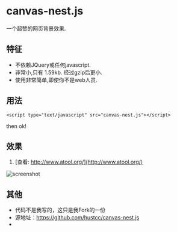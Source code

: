 # canvas-nest.js
一个超赞的网页背景效果.


## 特征

 - 不依赖JQuery或任何javascript.
 - 非常小,只有 1.59kb. 经过gzip后更小.
 - 使用非常简单,即使你不是web人员.

## 用法


    <script type="text/javascript" src="canvas-nest.js"></script>

then ok!

## 效果 

1. [查看: http://www.atool.org/](http://www.atool.org/)


![screenshot](screenshot.png)


## 其他

 - 代码不是我写的，这只是我Fork的一份
 - 源地址：https://github.com/hustcc/canvas-nest.js
 - 


